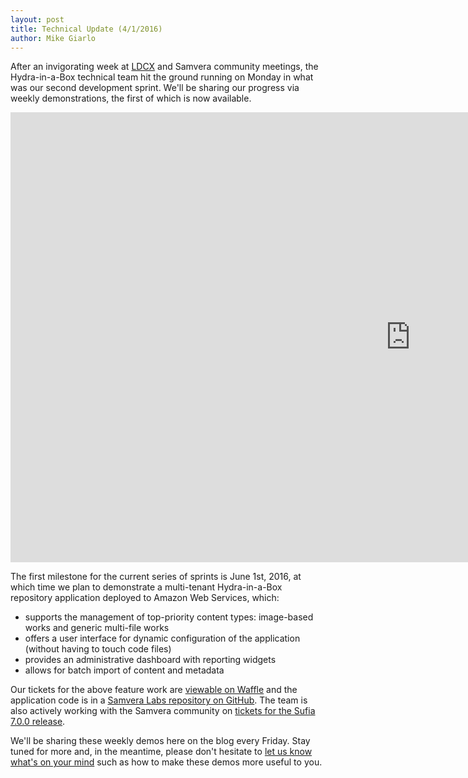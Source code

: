 ```yaml
---
layout: post
title: Technical Update (4/1/2016)
author: Mike Giarlo
---
```


After an invigorating week at [LDCX](http://ldcx.stanford.edu/) and Samvera community meetings, the Hydra-in-a-Box technical team hit the ground running on Monday in what was our second development sprint. We'll be sharing our progress via weekly demonstrations, the first of which is now available.

<div class="videoWrapper"> <iframe width="1280" height="720" src="https://www.youtube.com/embed/kTB0DGzWQys" frameborder="0" allowfullscreen></iframe></div>

The first milestone for the current series of sprints is June 1st, 2016, at which time we plan to demonstrate a multi-tenant Hydra-in-a-Box repository application deployed to Amazon Web Services, which:

 * supports the management of top-priority content types: image-based works and generic multi-file works
 * offers a user interface for dynamic configuration of the application (without having to touch code files)
 * provides an administrative dashboard with reporting widgets
 * allows for batch import of content and metadata

Our tickets for the above feature work are [viewable on Waffle](https://waffle.io/samvera-labs/hyku ) and the application code is in a [Samvera Labs repository on GitHub](https://github.com/samvera-labs/hyku ). The team is also actively working with the Samvera community on [tickets for the Sufia 7.0.0 release](https://waffle.io/samvera/sufia?milestone=7.0.0).

We'll be sharing these weekly demos here on the blog every Friday. Stay tuned for more and, in the meantime, please don't hesitate to [let us know what's on your mind](mailto:hybox-contact@googlegroups.com) such as how to make these demos more useful to you.
